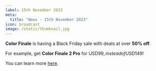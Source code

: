 ```yaml
---
label: 15th November 2023
meta:
  title: "News - 15th November 2023"
icon: broadcast
image: /static/thumbnail.jpg
---
```


**Color Finale** is having a Black Friday sale with deals at over **50% off**.

For example, get **Color Finale 2 Pro** for USD$99, instead of USD$149!

You can learn more [here](https://colorfinale.com/store).